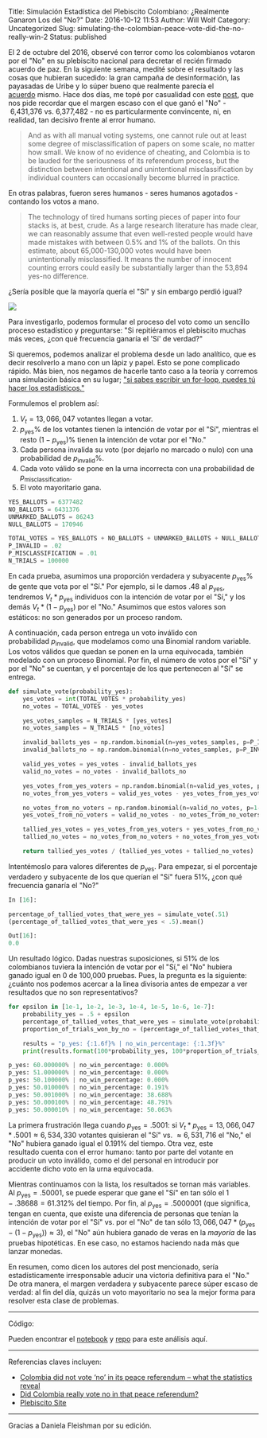 Title: Simulación Estadística del Plebiscito Colombiano: ¿Realmente Ganaron Los del "No?"
Date: 2016-10-12 11:53
Author: Will Wolf
Category: Uncategorized
Slug: simulating-the-colombian-peace-vote-did-the-no-really-win-2
Status: published

El 2 de octubre del 2016, observé con terror como los colombianos votaron por el "No" en su plebiscito nacional para decretar el recién firmado acuerdo de paz. En la siguiente semana, medité sobre el resultado y las cosas que hubieran sucedido: la gran campaña de desinformación, las payasadas de Uribe y lo súper bueno que realmente parecía el [acuerdo](https://www.youtube.com/playlist?list=PLa28R7QEiMblKeZ_OlZ_XfjjxjfeIhpuL) mismo. Hace dos días, me topé por casualidad con este [post](https://theconversation.com/colombia-did-not-vote-no-in-its-peace-referendum-what-the-statistics-reveal-66471), que nos pide recordar que el margen escaso con el que ganó el "No" - 6,431,376 vs. 6,377,482 - no es particularmente convincente, ni, en realidad, tan decisivo frente al error humano.

> And as with all manual voting systems, one cannot rule out at least some degree of misclassification of papers on some scale, no matter how small. We know of no evidence of cheating, and Colombia is to be lauded for the seriousness of its referendum process, but the distinction between intentional and unintentional misclassification by individual counters can occasionally become blurred in practice.

En otras palabras, fueron seres humanos - seres humanos agotados - contando los votos a mano.

> The technology of tired humans sorting pieces of paper into four stacks is, at best, crude. As a large research literature has made clear, we can reasonably assume that even well-rested people would have made mistakes with between 0.5% and 1% of the ballots. On this estimate, about 65,000-130,000 votes would have been unintentionally misclassified. It means the number of innocent counting errors could easily be substantially larger than the 53,894 yes-no difference.

¿Sería posible que la mayoría quería el "Sí" y sin embargo perdió igual?

![]({filename}images/colombian_plebiscite_vote.jpg)

Para investigarlo, podemos formular el proceso del voto como un sencillo proceso estadístico y preguntarse: "Si repitiéramos el plebiscito muchas más veces, ¿con qué frecuencia ganaría el 'Sí' de verdad?"

Si queremos, podemos analizar el problema desde un lado analítico, que es decir resolverlo a mano con un lápiz y papel. Esto se pone complicado rápido. Más bien, nos negamos de hacerle tanto caso a la teoría y corremos una simulación básica en su lugar; ["si sabes escribir un for-loop, puedes tú hacer los estadísticos."](https://speakerdeck.com/jakevdp/statistics-for-hackers)

Formulemos el problem así:

1. $V_t=13,066,047$ votantes llegan a votar.
2. $p_{\text{yes}}\%$ de los votantes tienen la intención de votar por el "Sí", mientras el resto $(1-p_{\text{yes}})\%$ tienen la intención de votar por el "No."
3. Cada persona invalida su voto (por dejarlo no marcado o nulo) con una probabilidad de $p_{\text{invalid}}\%$.
4. Cada voto válido se pone en la urna incorrecta con una probabilidad de $p_{\text{misclassification}}$.
5. El voto mayoritario gana.

```python
YES_BALLOTS = 6377482
NO_BALLOTS = 6431376
UNMARKED_BALLOTS = 86243
NULL_BALLOTS = 170946

TOTAL_VOTES = YES_BALLOTS + NO_BALLOTS + UNMARKED_BALLOTS + NULL_BALLOTS
P_INVALID = .02
P_MISCLASSIFICATION = .01
N_TRIALS = 100000
```

En cada prueba, asumimos una proporción verdadera y subyacente $p_{\text{yes}}\%$ de gente que vota por el "Sí." Por ejemplo, si le damos .48 al $p_{\text{yes}}$, tendremos $V_t * p_{\text{yes}}$ individuos con la intención de votar por el "Sí," y los demás $V_t * (1-p_{\text{yes}})$ por el "No." Asumimos que estos valores son estáticos: no son generados por un proceso random.

A continuación, cada person entrega un voto inválido con probabilidad $p_{\text{invalid}}$, que modelamos como una Binomial random variable. Los votos válidos que quedan se ponen en la urna equivocada, también modelado con un proceso Binomial. Por fin, el número de votos por el "Sí" y por el "No" se cuentan, y el porcentaje de los que pertenecen al "Sí" se entrega.

```python
def simulate_vote(probability_yes):
    yes_votes = int(TOTAL_VOTES * probability_yes)
    no_votes = TOTAL_VOTES - yes_votes

    yes_votes_samples = N_TRIALS * [yes_votes]
    no_votes_samples = N_TRIALS * [no_votes]

    invalid_ballots_yes = np.random.binomial(n=yes_votes_samples, p=P_INVALID)
    invalid_ballots_no = np.random.binomial(n=no_votes_samples, p=P_INVALID)

    valid_yes_votes = yes_votes - invalid_ballots_yes
    valid_no_votes = no_votes - invalid_ballots_no

    yes_votes_from_yes_voters = np.random.binomial(n=valid_yes_votes, p=1-P_MISCLASSIFICATION)
    no_votes_from_yes_voters = valid_yes_votes - yes_votes_from_yes_voters

    no_votes_from_no_voters = np.random.binomial(n=valid_no_votes, p=1-P_MISCLASSIFICATION)
    yes_votes_from_no_voters = valid_no_votes - no_votes_from_no_voters

    tallied_yes_votes = yes_votes_from_yes_voters + yes_votes_from_no_voters
    tallied_no_votes = no_votes_from_no_voters + no_votes_from_yes_voters

    return tallied_yes_votes / (tallied_yes_votes + tallied_no_votes)
```

Intentémoslo para valores diferentes de $p_{\text{yes}}$. Para empezar, si el porcentaje verdadero y subyacente de los que querían el "Sí" fuera 51%, ¿con qué frecuencia ganaría el "No?"

```python
In [16]:

percentage_of_tallied_votes_that_were_yes = simulate_vote(.51)
(percentage_of_tallied_votes_that_were_yes < .5).mean()

Out[16]:
0.0
```

Un resultado lógico. Dadas nuestras suposiciones, si 51% de los colombianos tuviera la intención de votar por el "Sí," el "No" hubiera ganado igual en 0 de 100,000 pruebas. Pues, la pregunta es la siguiente: ¿cuánto nos podemos acercar a la linea divisoria antes de empezar a ver resultados que no son representativos?

```python
for epsilon in [1e-1, 1e-2, 1e-3, 1e-4, 1e-5, 1e-6, 1e-7]:
    probability_yes = .5 + epsilon
    percentage_of_tallied_votes_that_were_yes = simulate_vote(probability_yes)
    proportion_of_trials_won_by_no = (percentage_of_tallied_votes_that_were_yes < .5).mean()

    results = "p_yes: {:1.6f}% | no_win_percentage: {:1.3f}%"
    print(results.format(100*probability_yes, 100*proportion_of_trials_won_by_no))

p_yes: 60.000000% | no_win_percentage: 0.000%
p_yes: 51.000000% | no_win_percentage: 0.000%
p_yes: 50.100000% | no_win_percentage: 0.000%
p_yes: 50.010000% | no_win_percentage: 0.191%
p_yes: 50.001000% | no_win_percentage: 38.688%
p_yes: 50.000100% | no_win_percentage: 48.791%
p_yes: 50.000010% | no_win_percentage: 50.063%
```

La primera frustración llega cuando $p_{\text{yes}} = .5001$: si $V_t * p_{\text{yes}} = 13,066,047 * .5001 \approx 6,534,330$ votantes quisieran el "Sí" vs. $\approx 6,531,716$ el "No," el "No" hubiera ganado igual el $0.191\%$ del tiempo. Otra vez, este resultado cuenta con el error humano: tanto por parte del votante en producir un voto inválido, como el del personal en introducir por accidente dicho voto en la urna equivocada.

Mientras continuamos con la lista, los resultados se tornan más variables. Al $p_{\text{yes}} = .50001$, se puede esperar que gane el "Sí" en tan sólo el $1 - .38688 = 61.312\%$ del tiempo. Por fin, al $p_{\text{yes}} = .5000001$ (que significa, tengan en cuenta, que existe una diferencia de personas que tenían la intención de votar por el "Sí" vs. por el "No" de tan sólo $13,066,047 * (p_{\text{yes}} - (1 - p_{\text{yes}})) \approx 3$), el "No" aún hubiera ganado de veras en la *mayoría* de las pruebas hipotéticas. En ese caso, no estamos haciendo nada más que lanzar monedas.

En resumen, como dicen los autores del post mencionado, sería estadísticamente irresponsable aducir una victoria definitiva para el "No." De otra manera, el margen verdadera y subyacente parece súper escaso de verdad: al fin del día, quizás un voto mayoritario no sea la mejor forma para resolver esta clase de problemas.

---
Código:

Pueden encontrar el [notebook](http://nbviewer.jupyter.org/github/cavaunpeu/colombia-vote-simulation/blob/master/colombia-vote-simulation.ipynb) y [repo](https://github.com/cavaunpeu/colombia-vote-simulation) para este análisis aquí. 

---
Referencias claves incluyen:

- [Colombia did not vote ‘no’ in its peace referendum – what the statistics reveal](https://theconversation.com/colombia-did-not-vote-no-in-its-peace-referendum-what-the-statistics-reveal-66471)
- [Did Colombia really vote no in that peace referendum?](http://andrewgelman.com/2016/10/04/did-colombia-really-vote-no-in-that-peace-referendum/)
- [Plebiscito Site](http://plebiscito.registraduria.gov.co/99PL/DPLZZZZZZZZZZZZZZZZZ_L1.htm)

---
Gracias a Daniela Fleishman por su edición.
